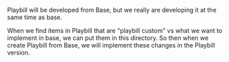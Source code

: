 Playbill will be developed from Base, but we really are developing it at the same time as base. 

When we find items in Playbill that are "playbill custom" vs what we want to implement in base, we can put them in this directory. So then when we create Playbill from Base, we will implement these changes in the Playbill version. 